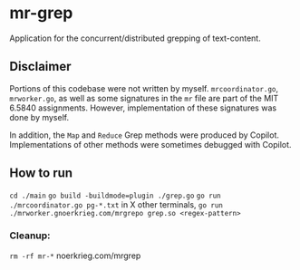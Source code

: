 # mr-grep
Application for the concurrent/distributed grepping of text-content.

## Disclaimer
Portions of this codebase were not written by myself.
`mrcoordinator.go`, `mrworker.go`, as well as some signatures in the `mr` file are part of the MIT 6.5840 assignments. However, implementation of these signatures was done by myself. 

In addition, the `Map` and `Reduce` Grep methods were produced by Copilot. 
Implementations of other methods were sometimes debugged with Copilot. 

## How to run
`cd ./main`
`go build -buildmode=plugin ./grep.go`
`go run ./mrcoordinator.go pg-*.txt`
in X other terminals,
`go run ./mrworker.gnoerkrieg.com/mrgrepo grep.so <regex-pattern>`
### Cleanup:
`rm -rf mr-*`
noerkrieg.com/mrgrep